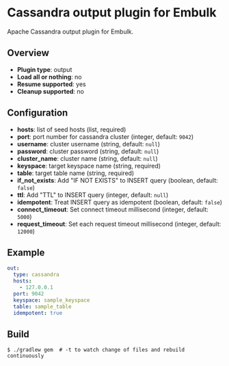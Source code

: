 # Cassandra output plugin for Embulk

Apache Cassandra output plugin for Embulk.

## Overview

* **Plugin type**: output
* **Load all or nothing**: no
* **Resume supported**: yes
* **Cleanup supported**: no

## Configuration

- **hosts**: list of seed hosts (list<string>, required)
- **port**: port number for cassandra cluster (integer, default: `9042`)
- **username**: cluster username (string, default: `null`)
- **password**: cluster password (string, default: `null`)
- **cluster_name**: cluster name (string, default: `null`)
- **keyspace**: target keyspace name (string, required)
- **table**: target table name (string, required)
- **if_not_exists**: Add "IF NOT EXISTS" to INSERT query (boolean, default: `false`)
- **ttl**: Add "TTL" to INSERT query (integer, default: `null`)
- **idempotent**: Treat INSERT query as idempotent (boolean, default: `false`)
- **connect_timeout**: Set connect timeout millisecond (integer, default: `5000`)
- **request_timeout**: Set each request timeout millisecond (integer, default: `12000`)

## Example

```yaml
out:
  type: cassandra
  hosts:
    - 127.0.0.1
  port: 9042
  keyspace: sample_keyspace
  table: sample_table
  idempotent: true
```


## Build

```
$ ./gradlew gem  # -t to watch change of files and rebuild continuously
```
